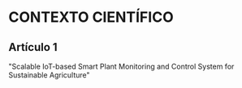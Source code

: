 # CONTEXTO CIENTÍFICO
## Artículo 1
 "Scalable IoT-based Smart Plant Monitoring and Control System for Sustainable Agriculture"
